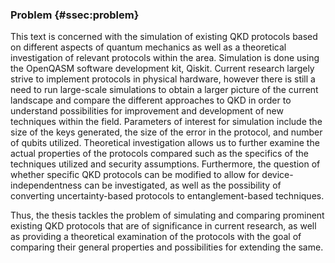 ### Problem {#ssec:problem}

This text is concerned with the simulation of existing QKD protocols based on
different aspects of quantum mechanics as well as a theoretical investigation
of relevant protocols within the area. Simulation is done using the OpenQASM
software development kit, Qiskit. Current research largely strive to implement
protocols in physical hardware, however there is still a need to run
large-scale simulations to obtain a larger picture of the current landscape and
compare the different approaches to QKD in order to understand possibilities for
improvement and development of new techniques within the field. Parameters of
interest for simulation include the size of the keys generated, the size of the
error in the protocol, and number of qubits utilized. Theoretical investigation
allows us to further examine the actual properties of the protocols compared
such as the specifics of the techniques utilized and security assumptions.
Furthermore, the question of whether specific QKD protocols can be modified to
allow for device-independentness can be investigated, as well as the
possibility of converting uncertainty-based protocols to entanglement-based
techniques.

Thus, the thesis tackles the problem of simulating and comparing prominent
existing QKD protocols that are of significance in current research, as well as
providing a theoretical examination of the protocols with the goal of comparing
their general properties and possibilities for extending the same.
